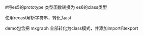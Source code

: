 #将es5的prototype 类型函数转换为 es6的class类型

使用recast解析字符串，转化为ast

demo包含把 mxgraph 全部转化为class模式，并添加import和export
